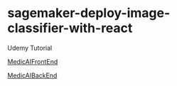 # sagemaker-deploy-image-classifier-with-react
Udemy Tutorial

[MedicAIFrontEnd](https://github.com/gregorywmorris/MedicAIFrontEnd)

[MedicAIBackEnd](https://github.com/gregorywmorris/MedicAIBackEnd)